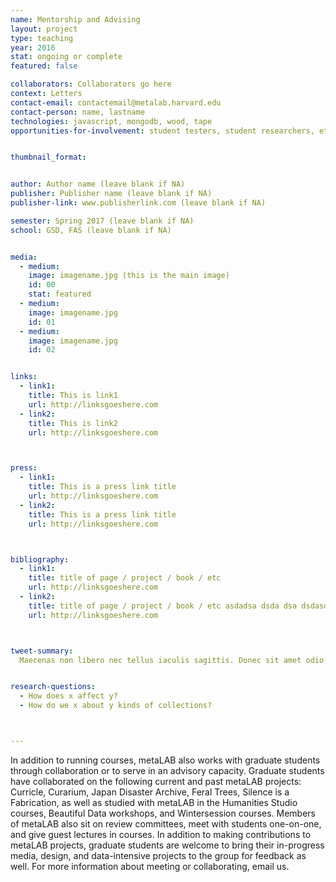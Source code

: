 ```yaml
---
name: Mentorship and Advising
layout: project
type: teaching
year: 2016
stat: ongoing or complete
featured: false

collaborators: Collaborators go here
context: Letters
contact-email: contactemail@metalab.harvard.edu
contact-person: name, lastname
technologies: javascript, mongodb, wood, tape
opportunities-for-involvement: student testers, student researchers, etc


thumbnail_format: 


author: Author name (leave blank if NA)
publisher: Publisher name (leave blank if NA)
publisher-link: www.publisherlink.com (leave blank if NA)

semester: Spring 2017 (leave blank if NA)
school: GSD, FAS (leave blank if NA)


media:
  - medium:
    image: imagename.jpg (this is the main image)
    id: 00
    stat: featured
  - medium:
    image: imagename.jpg
    id: 01
  - medium:
    image: imagename.jpg
    id: 02


links:
  - link1: 
    title: This is link1
    url: http://linksgoeshere.com
  - link2: 
    title: This is link2
    url: http://linksgoeshere.com



press:
  - link1: 
    title: This is a press link title
    url: http://linksgoeshere.com
  - link2: 
    title: This is a press link title
    url: http://linksgoeshere.com



bibliography:
  - link1: 
    title: title of page / project / book / etc
    url: http://linksgoeshere.com
  - link2: 
    title: title of page / project / book / etc asdadsa dsda dsa dsdasd ad
    url: http://linksgoeshere.com



tweet-summary: 
  Maecenas non libero nec tellus iaculis sagittis. Donec sit amet odio lacus. Proin mollis, ipsum eu dapibus ultrices, quam tellus faucibus tellus, at sodales nisi felis ut erat. Aenean pharetra nec lorem id efficitur. 


research-questions:
  - How does x affect y?
  - How do we x about y kinds of collections?



---
```



In addition to running courses, metaLAB also works with graduate students through collaboration or to serve in an advisory capacity. Graduate students have collaborated on the following current and past metaLAB projects: Curricle, Curarium, Japan Disaster Archive, Feral Trees, Silence is a Fabrication, as well as studied with metaLAB in the Humanities Studio courses, Beautiful Data workshops, and Wintersession courses.  Members of metaLAB also sit on review committees, meet with students one-on-one, and give guest lectures in courses. In addition to making contributions to metaLAB projects, graduate students are welcome to bring their in-progress media, design, and data-intensive projects to the group for feedback as well. For more information about meeting or collaborating, email us.


